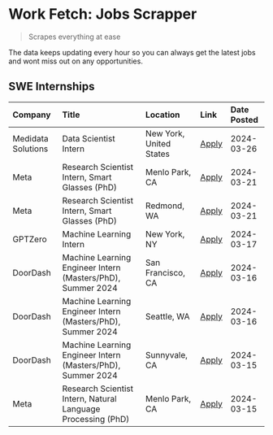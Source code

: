 # Work Fetch: Jobs Scrapper
> Scrapes everything at ease

The data keeps updating every hour so you can always get the latest jobs and wont miss out on any opportunities.

## SWE Internships
<!--START_SECTION:workfetch-->
| Company            | Title                                                        | Location                | Link                                                                                                                                                                                                                                                                       | Date Posted   |
|:-------------------|:-------------------------------------------------------------|:------------------------|:---------------------------------------------------------------------------------------------------------------------------------------------------------------------------------------------------------------------------------------------------------------------------|:--------------|
| Medidata Solutions | Data Scientist Intern                                        | New York, United States | [Apply](https://www.linkedin.com/jobs/view/data-scientist-intern-at-medidata-solutions-3810253704?position=10&pageNum=0&refId=UTiu%2FmetNDo%2BkiXYFAu2Qg%3D%3D&trackingId=dCaU4Pdy9RF4YlUKvWuOPg%3D%3D&trk=public_jobs_jserp-result_search-card)                           | 2024-03-26    |
| Meta               | Research Scientist Intern, Smart Glasses (PhD)               | Menlo Park, CA          | [Apply](https://www.linkedin.com/jobs/view/research-scientist-intern-smart-glasses-phd-at-meta-3811308332?position=8&pageNum=0&refId=UTiu%2FmetNDo%2BkiXYFAu2Qg%3D%3D&trackingId=t7XJJjg%2BV1fI%2FrFoauEtWw%3D%3D&trk=public_jobs_jserp-result_search-card)                | 2024-03-21    |
| Meta               | Research Scientist Intern, Smart Glasses (PhD)               | Redmond, WA             | [Apply](https://www.linkedin.com/jobs/view/research-scientist-intern-smart-glasses-phd-at-meta-3811304794?position=12&pageNum=0&refId=UTiu%2FmetNDo%2BkiXYFAu2Qg%3D%3D&trackingId=o65Ol0fTf81YFwFcnV3HVw%3D%3D&trk=public_jobs_jserp-result_search-card)                   | 2024-03-21    |
| GPTZero            | Machine Learning Intern                                      | New York, NY            | [Apply](https://www.linkedin.com/jobs/view/machine-learning-intern-at-gptzero-3860723963?position=9&pageNum=0&refId=UTiu%2FmetNDo%2BkiXYFAu2Qg%3D%3D&trackingId=3skvqN14iiP%2FGUrAZWFgjQ%3D%3D&trk=public_jobs_jserp-result_search-card)                                   | 2024-03-17    |
| DoorDash           | Machine Learning Engineer Intern (Masters/PhD), Summer 2024  | San Francisco, CA       | [Apply](https://www.linkedin.com/jobs/view/machine-learning-engineer-intern-masters-phd-summer-2024-at-doordash-3736457737?position=3&pageNum=0&refId=UTiu%2FmetNDo%2BkiXYFAu2Qg%3D%3D&trackingId=03zcd7glDzt3Ei7xoSeC1A%3D%3D&trk=public_jobs_jserp-result_search-card)   | 2024-03-16    |
| DoorDash           | Machine Learning Engineer Intern (Masters/PhD), Summer 2024  | Seattle, WA             | [Apply](https://www.linkedin.com/jobs/view/machine-learning-engineer-intern-masters-phd-summer-2024-at-doordash-3736455966?position=4&pageNum=0&refId=UTiu%2FmetNDo%2BkiXYFAu2Qg%3D%3D&trackingId=NuuSopJtR5jgAMFSJaX2Gw%3D%3D&trk=public_jobs_jserp-result_search-card)   | 2024-03-16    |
| DoorDash           | Machine Learning Engineer Intern (Masters/PhD), Summer 2024  | Sunnyvale, CA           | [Apply](https://www.linkedin.com/jobs/view/machine-learning-engineer-intern-masters-phd-summer-2024-at-doordash-3736454973?position=2&pageNum=0&refId=UTiu%2FmetNDo%2BkiXYFAu2Qg%3D%3D&trackingId=h%2FW9B9zFnnun7Bhl1l3bQA%3D%3D&trk=public_jobs_jserp-result_search-card) | 2024-03-15    |
| Meta               | Research Scientist Intern, Natural Language Processing (PhD) | Menlo Park, CA          | [Apply](https://www.linkedin.com/jobs/view/research-scientist-intern-natural-language-processing-phd-at-meta-3858718375?position=11&pageNum=0&refId=UTiu%2FmetNDo%2BkiXYFAu2Qg%3D%3D&trackingId=hCoyJuUOHbuW8zk8ey%2BEsQ%3D%3D&trk=public_jobs_jserp-result_search-card)   | 2024-03-15    |
<!--END_SECTION:workfetch-->
